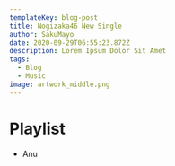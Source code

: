 ```yaml
---
templateKey: blog-post
title: Nogizaka46 New Single
author: SakuMayo
date: 2020-09-29T06:55:23.872Z
description: Lorem Ipsum Dolor Sit Amet
tags:
  - Blog
  - Music
image: artwork_middle.png
---
```

# Playlist
- Anu